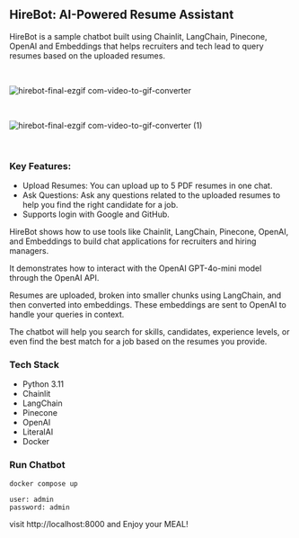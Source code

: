 ## HireBot: AI-Powered Resume Assistant

HireBot is a sample chatbot built using Chainlit, LangChain, Pinecone, OpenAI and Embeddings that helps recruiters and tech lead to query resumes based on the uploaded resumes.

<br/>

![hirebot-final-ezgif com-video-to-gif-converter](https://github.com/user-attachments/assets/fef47940-29ed-4123-888e-ba2abe5b7087)

<br/>

![hirebot-final-ezgif com-video-to-gif-converter (1)](https://github.com/user-attachments/assets/4c64db51-f0cd-4b9f-b06b-a6384e0a5cbf)



<br/>

### Key Features:

* Upload Resumes: You can upload up to 5 PDF resumes in one chat.
* Ask Questions: Ask any questions related to the uploaded resumes to help you find the right candidate for a job.
* Supports login with Google and GitHub.

HireBot shows how to use tools like Chainlit, LangChain, Pinecone, OpenAI, and Embeddings to build chat applications for recruiters and hiring managers.

It demonstrates how to interact with the OpenAI GPT-4o-mini model through the OpenAI API.

Resumes are uploaded, broken into smaller chunks using LangChain, and then converted into embeddings. These embeddings are sent to OpenAI to handle your queries in context.

The chatbot will help you search for skills, candidates, experience levels, or even find the best match for a job based on the resumes you provide.


### Tech Stack

* Python 3.11
* Chainlit
* LangChain
* Pinecone
* OpenAI
* LiteralAI
* Docker


### Run Chatbot
```
docker compose up
```

```
user: admin
password: admin
```

visit http://localhost:8000 and Enjoy your MEAL!
